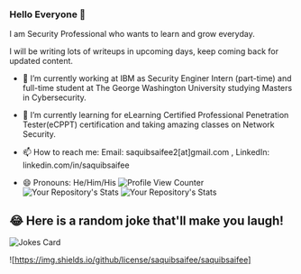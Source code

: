 ### Hello Everyone 👋
I am Security Professional who wants to learn and grow everyday.

I will be writing lots of writeups in upcoming days, keep coming back for updated content.

- 🔭 I’m currently working at IBM as Security Enginer Intern (part-time) and full-time student at The George Washington University studying Masters in Cybersecurity.

- 🌱 I’m currently learning for eLearning Certified Professional Penetration Tester(eCPPT) certification and taking amazing classes on Network Security.

- 📫 How to reach me: 
  Email: saquibsaifee2[at]gmail.com , LinkedIn: linkedin.com/in/saquibsaifee
  
- 😄 Pronouns: He/Him/His
![Profile View Counter](https://komarev.com/ghpvc/?username=saquibsaifee)
![Your Repository's Stats](https://github-readme-stats.vercel.app/api?username=saquibsaifee&show_icons=true)
![Your Repository's Stats](https://github-readme-stats.vercel.app/api/top-langs/?username=saquibsaifee&theme=blue-green)

## 😂 Here is a random joke that'll make you laugh!
![Jokes Card](https://readme-jokes.vercel.app/api)



![https://img.shields.io/github/license/saquibsaifee/saquibsaifee]
